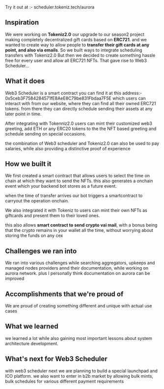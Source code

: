 Try it out at :- scheduler.tokeniz.tech/aurora

## Inspiration
We were working on **Tokeniz2.0** our upgrade to our season2 project making completely decentralized gift cards based on **ERC721**. and we wanted to create way to allow people to **transfer their gift cards at any point, and also via emails**.
So we built ways to integrate scheduling transfers with Tokeniz2.0
But then we decided to create something hassle free for every user and allow all ERC721 NFTs. 
That gave rise to Web3 Scheduler...

## What it does
Web3 Scheduler is a smart contract you can find it at this address:- 
0x5ceb3F7584284571fE8AeE8C79be831Fbdaa7F5E
which users can interact with from our website, where they can find all their owned ERC721 tokens. 
from there they can directly schedule sending their assets at any later point in time. 

After integrating with Tokenniz2.0 users can mint their customized web3 greeting, add ETH or any ERC20 tokens to the the NFT based greeting and schedule sending on special occasions.


the combination of Web3 scheduler and Tokeniz2.0  can also be used to pay salaries, while also providing a distinctive proof of experience

## How we built it
We first created a smart contract that allows users to select the time on chain at which they want to send the NFTs. this also generates a onchain event which your backend bot stores as a future event. 

when the time of transfer arrives our bot triggers a smartcontract to carryout the operation onchain. 

We also integrated it with Tokeniz to users can mint their own NFTs as giftcards and present them to their loved ones. 

this also allows **smart contract to send crypto vai mail**, with a bonus being that the crypto remains in your wallet all the time, without worrying about storing the funds on any cex 

## Challenges we ran into
We ran into various challenges while searching aggregators, upkeeps and managed nodes providers annd their documentation, while working on aurora network. plus I personally think documentation on aurora can be improved

## Accomplishments that we're proud of
We are proud of creating something different and unique with actual use cases

## What we learned
we learned a lot while also gaining most important lessons about system architecture development. 

## What's next for Web3 Scheduler
with web3 scheduler next we are planning to build a special launchpad and ICO platform.
we also want to enter in b2b market by allowing bulk mints, bulk schedules for various different payment requirements  